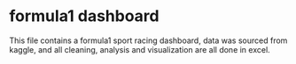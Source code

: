 # formula1 dashboard
This file contains a formula1 sport racing dashboard, data was sourced from kaggle, and all cleaning, analysis and visualization are all done in excel.
